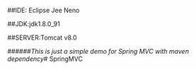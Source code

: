 ##IDE: Eclipse Jee Neno

##JDK:jdk1.8.0_91

##SERVER:Tomcat v8.0

######*This is just a simple demo for Spring MVC with maven dependency*# SpringMVC
